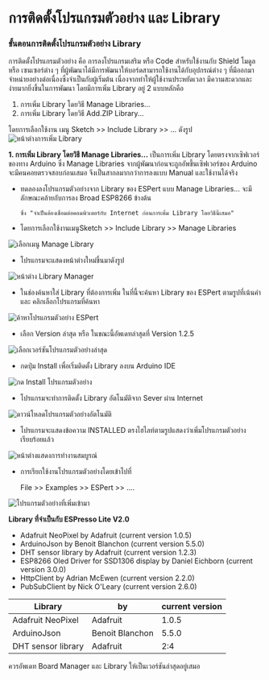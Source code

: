 # การติดตั้งโปรแกรมตัวอย่าง และ Library


### ขั้นตอนการติดตั้งโปรแกรมตัวอย่าง Library



การติดตั้งโปรแกรมตัวอย่าง คือ การลงโปรแกรมเสริม หรือ Code สำหรับใช้งานกับ Shield โมดูล หรือ เซนเซอร์ต่าง ๆ ที่ผู้พัฒนาได้มีการพัฒนาให้บอร์ดสามารถใช้งานได้กับอุปกรณ์ต่าง ๆ ที่มีออกมาจำหน่ายอย่างต่อเนื่องซึ่งจำเป็นกับผู้เริ่มต้น เนื่องจากทำให้ผู้ใช้งานประหยัดเวลา มีความสะดวกและ ง่ายมากยิ่งขึ้นในการพัฒนา โดยมีการเพิ่ม Library อยู่ 2 แบบหลักคือ 

1. การเพิ่ม Library โดยวิธี Manage Libraries...
2. การเพิ่ม Library โดยวิธี Add.ZIP Library...

โดยการเลือกใช้งาน เมนู Sketch >> Include Library >> ... ดังรูป
 ![หน้าต่างการเพิ่ม Library](images/introduction17.JPG)


**1. การเพิ่ม Library โดยวิธี Manage Libraries...**
เป็นการเพิ่ม Library โดยตรงจากเซิฟเวอร์ของทาง Arduino ซึ่ง Manage Libraries จากผู้พัฒนาก่อนจะถูกอัพขึ้นเซิฟเวอร์ของ Arduino จะมีคนคอยตรวจสอบก่อนเสมอ จึงเป็นสากลมากกว่าการลงแบบ Manual และใช้งานได้จริง

* ทดลองลงโปรแกรมตัวอย่างจาก Library ของ ESPert แบบ Manage Libraries... จะมีลักษณะคล้ายกับการลง Broad ESP8266 ข้างต้น 

      ซึ่ง "จำเป็นต้องเชื่อมต่อคอมพิวเตอร์กับ Internet ก่อนการเพิ่ม Library โดยวิธีนี้เสมอ"


* โดยการเลือกใช้งานเมนูSketch >> Include Library >> Manage Libraries

![เลือกเมนู Manage Library](images/introduction18.JPG)

* โปรแกรมจะแสดงหน้าต่างใหม่ขึ้นมาดังรูป

![หน้าต่าง Library Manager](images/introduction19.JPG)

* ในช่องค้นหาใส่ Library ที่ต้องการเพิ่ม ในที่นี้จะค้นหา Library ของ ESPert ตามรูปที่เน้นคำและ คลิกเลือกโปรแกรมที่ค้นหา

![ค้าหาโปรแกรมตัวอย่าง ESPert](images/introduction20.JPG)

 * เลือก Version ล่าสุด หรือ ในขณะนี้อัพเดทล่าสุดที่ Version 1.2.5 

![เลือกเวอร์ชันโปรแกรมตัวอย่างล่าสุด](images/introduction21.JPG)

  * กดปุ่ม Install เพื่อเริ่มติดตั้ง Library ลงบน Arduino IDE

![กด Install โปรแกรมตัวอย่าง](images/introduction22.JPG)

  * โปรแกรมจะทำการติดตั้ง Library อัตโนมัติจาก Sever ผ่าน Internet

![ดาวน์โหลดโปรแกรมตัวอย่างอัตโนมัติ](images/introduction23.JPG)

* โปรแกรมจะแสดงข้อความ INSTALLED ตรงไฮไลท์ตามรูปแสดงว่าเพิ่มโปรแกรมตัวอย่างเรียบร้อยแล้ว

![หน้าต่างแสดงการทำงานสมบูรณ์](images/introduction24.JPG)

* การเรียกใช้งานโปรแกรมตัวอย่างโดยเข้าไปที่
    
    File >> Examples >> ESPert >> ....

![โปรแกรมตัวอย่างที่เพิ่มเข้ามา](images/introduction25.JPG)


**Library ที่จำเป็นกับ ESPresso Lite V2.0**

* Adafruit NeoPixel by Adafruit (current version 1.0.5)
* ArduinoJson by Benoit Blanchon (current version 5.5.0)
* DHT sensor library by Adafruit (current version 1.2.3)
* ESP8266 Oled Driver for SSD1306 display by Daniel Eichborn (current version 3.0.0)
* HttpClient by Adrian McEwen (current version 2.2.0)
* PubSubClient by Nick O'Leary (current version 2.6.0)

| Library           | by       | current version |
| --                | --       | --    |
| Adafruit NeoPixel | Adafruit | 1.0.5 |
| ArduinoJson | Benoit Blanchon | 5.5.0 |
| DHT sensor library | Adafruit | 2:4 |


ควรอัพเดท Board Manager และ Library ให้เป็นเวอร์ชันล่าสุดอยู่เสมอ